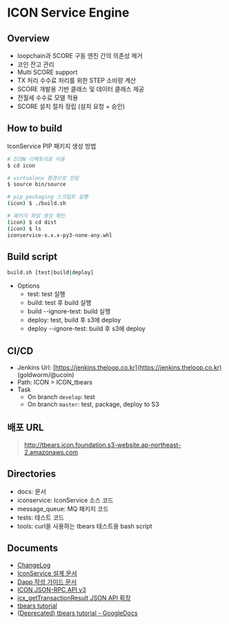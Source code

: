 # ICON Service Engine

## Overview

* loopchain과 SCORE 구동 엔진 간의 의존성 제거
* 코인 잔고 관리
* Multi SCORE support
* TX 처리 수수료 처리를 위한 STEP 소비량 계산
* SCORE 개발용 기반 클래스 및 데이터 클래스 제공
* 전월세 수수료 모델 적용
* SCORE 설치 절차 정립 (설치 요청 + 승인)

## How to build

IconService PIP 패키지 생성 방법

```bash
# ICON 디렉토리로 이동
$ cd icon

# virtualenv 환경으로 진입
$ source bin/source

# pip packaging 스크립트 실행
(icon) $ ./build.sh

# 패키지 파일 생성 확인
(icon) $ cd dist
(icon) $ ls 
iconservice-x.x.x-py3-none-any.whl
```

## Build script
```bash
build.sh [test|build|deploy]
```
* Options
  - test: test 실행
  - build: test 후 build 실행
  - build --ignore-test: build 실행
  - deploy: test, build 후 s3에 deploy
  - deploy --ignore-test: build 후 s3에 deploy


## CI/CD
* Jenkins Url: [https://jenkins.theloop.co.kr](https://jenkins.theloop.co.kr) (goldworm/@ucoin)
* Path: ICON > ICON_tbears
* Task
  - On branch `develop`: test
  - On branch `master`: test, package, deploy to S3

## 배포 URL
> http://tbears.icon.foundation.s3-website.ap-northeast-2.amazonaws.com


## Directories

* docs: 문서
* iconservice: IconService 소스 코드
* message_queue: MQ 패키지 코드
* tests: 테스트 코드
* tools: curl을 사용하는 tbears 테스트용 bash script

## Documents

* [ChangeLog](docs/CHANGELOG.md)
* [IconService 설계 문서](docs/class.md)
* [Dapp 작성 가이드 문서](docs/dapp_guide.md)
* [ICON JSON-RPC API v3](docs/tbears_jsonrpc_api_v3.md)
* [icx_getTransactionResult JSON API 확장](docs/improve-get-transaction-result.md)
* [tbears tutorial](docs/tbears_tutorial.md)
* [(Deprecated) tbears tutorial - GoogleDocs](https://docs.google.com/document/d/1TTD_eR8-LlgVAYGo7knwJ7kCA6AZ9-YpiWyVrTtiPj4/edit?usp=sharing)

